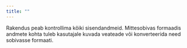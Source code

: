 ```yaml
---
title: ""
---
```

Rakendus peab kontrollima kõiki sisendandmeid. Mittesobivas formaadis andmete
kohta tuleb kasutajale kuvada veateade või konverteerida need sobivasse
formaati.
